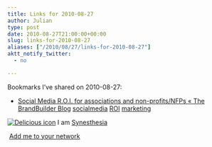 ```yaml
---
title: Links for 2010-08-27
author: Julian
type: post
date: 2010-08-27T21:00:00+00:00
slug: links-for-2010-08-27 
aliases: ["/2010/08/27/links-for-2010-08-27"]
aktt_notify_twitter:
  - no

---
```

Bookmarks I&#8217;ve shared on 2010-08-27:

  * [Social Media R.O.I. for associations and non-profits/NFPs &laquo; The BrandBuilder Blog][1] 
    [socialmedia][2] [ROI][3] [marketing][4] </li> </ul> 
    
    <p class="deliciouslink">
      <a href="https://del.icio.us/synesthesia" title="See all my bookmarks on del.icio.us"><img src="https://www.synesthesia.co.uk/images/deliciousicon.jpg" alt="Delicious icon" /></a>&nbsp;I am <a href="https://del.icio.us/synesthesia" title="See all my bookmarks on del.icio.us">Synesthesia</a>
    </p>
    
    <p class="deliciouslink">
      <a href="https://del.icio.us/network?add=synesthesia" title="Add me to your del.icio.us network"><img src="https://www.synesthesia.co.uk/images/add.gif" alt="" /></a>&nbsp;<a href="https://del.icio.us/network?add=synesthesia" title="Add me to your del.icio.us network">Add me to your network</a>
    </p>

 [1]: https://thebrandbuilder.wordpress.com/2010/08/25/social-media-r-o-i-for-associations-and-non-profitsnfps
 [2]: https://delicious.com/synesthesia/socialmedia
 [3]: https://delicious.com/synesthesia/ROI
 [4]: https://delicious.com/synesthesia/marketing